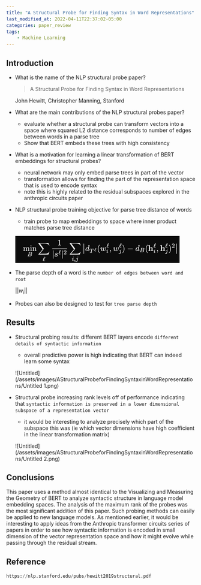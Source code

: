 ```yaml
---
title: "A Structural Probe for Finding Syntax in Word Representations"
last_modified_at: 2022-04-11T22:37:02-05:00
categories: paper_review
tags:
    - Machine Learning
---
```


## Introduction

- What is the name of the NLP structural probe paper?
    
    > A Structural Probe for Finding Syntax in Word Representations
    > 
    
    John Hewitt, Christopher Manning, Stanford
    
- What are the main contributions of the NLP structural probes paper?
    - evaluate whether a structural probe can transform vectors into a space where squared L2 distance corresponds to number of edges between words in a parse tree
    - Show that BERT embeds these trees with high consistency

- What is a motivation for learning a linear transformation of BERT embeddings for structural probes?
    - neural network may only embed parse trees in part of the vector
    - transformation allows for finding the part of the representation space that is used to encode syntax
    - note this is highly related to the residual subspaces explored in the anthropic circuits paper
- NLP structural probe training objective for parse tree distance of words
    - train probe to map embeddings to space where inner product matches parse tree distance
    
    ![Untitled](/assets/images/AStructuralProbeforFindingSyntaxinWordRepresentations/Untitled.png)
    
- The parse depth of a word is the `number of edges between word and root`
    
    $||w_i||$
    
- Probes can also be designed to test for `tree parse depth`

## Results

- Structural probing results: different BERT layers encode `different details of syntactic information`
    - overall predictive power is high indicating that BERT can indeed learn some syntax
    
    ![Untitled](/assets/images/AStructuralProbeforFindingSyntaxinWordRepresentations/Untitled 1.png)
    
- Structural probe increasing rank levels off of performance indicating that `syntactic information is preserved in a lower dimensional subspace of a representation vector`
    - it would be interesting to analyze precisely which part of the subspace this was (ie which vector dimensions have high coefficient in the linear transformation matrix)
    
    ![Untitled](/assets/images/AStructuralProbeforFindingSyntaxinWordRepresentations/Untitled 2.png)
    

## Conclusions

This paper uses a method almost identical to the Visualizing and Measuring the Geometry of BERT to analyze syntactic structure in language model embedding spaces. The analysis of the maximum rank of the probes was the most significant addition of this paper. Such probing methods can easily be applied to new language models. As mentioned earlier, it would be interesting to apply ideas from the Anthropic transformer circuits series of papers in order to see how syntactic information is encoded in small dimension of the vector representation space and how it might evolve while passing through the residual stream.

## Reference

```python
https://nlp.stanford.edu/pubs/hewitt2019structural.pdf
```